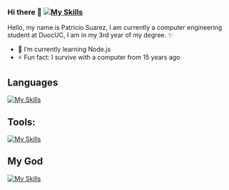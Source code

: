 ### Hi there 👋 [![My Skills](https://skillicons.dev/icons?i=bsd)](https://skillicons.dev)

Hello, my name is Patricio Suarez, I am currently a computer engineering student at DuocUC, I am in my 3rd year of my degree. ✨
<!--
**PatoSuar3z/PatoSuar3z** is a ✨ _special_ ✨ repository because its `README.md` (this file) appears on your GitHub profile.

Here are some ideas to get you started:

- 🔭 I’m currently working on ...
- 🌱 I’m currently learning Node.js
- 👯 I’m looking to collaborate on ...
- 🤔 I’m looking for help with ...
- 💬 Ask me about ...
- 📫 How to reach me: ...
- 😄 Pronouns: ...
- ⚡ Fun fact: I survive with a computer from 15 years ago
-->

- 🌱 I’m currently learning Node.js
- ⚡ Fun fact: I survive with a computer from 15 years ago

## Languages
 
[![My Skills](https://skillicons.dev/icons?i=js,html,css,java,python,ts)](https://skillicons.dev)


## Tools:

[![My Skills](https://skillicons.dev/icons?i=vscode,androidstudio,angular,arduino,django,docker,github)](https://skillicons.dev)

## My God

[![My Skills](https://skillicons.dev/icons?i=stackoverflow)](https://skillicons.dev)


